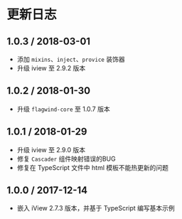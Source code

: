 # 更新日志

## 1.0.3 / 2018-03-01

- 添加 `mixins`、`inject`、`provice` 装饰器
- 升级 iview 至 2.9.2 版本

## 1.0.2 / 2018-01-30

- 升级 `flagwind-core` 至 1.0.7 版本

## 1.0.1 / 2018-01-29

- 升级 iview 至 2.9.0 版本
- 修复 `Cascader` 组件映射错误的BUG
- 修复在 TypeScript 文件中 html 模板不能热更新的问题

## 1.0.0 / 2017-12-14

- 嵌入 iView 2.7.3 版本，并基于 TypeScript 编写基本示例
